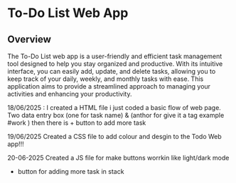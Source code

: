 # To-Do List Web App

## Overview

The To-Do List web app is a user-friendly and efficient task management tool designed to help you stay organized and productive. With its intuitive interface, you can easily add, update, and delete tasks, allowing you to keep track of your daily, weekly, and monthly tasks with ease. This application aims to provide a streamlined approach to managing your activities and enhancing your productivity.

18/06/2025 :
I created a HTML file i just coded a basic flow of web page.
Two data entry box (one for task name) & (anthor for give it a tag example #work )
then there is + button to add more task


19/06/2025
Created a CSS file to add colour and desgin to the Todo Web app!!!


20-06-2025
Created a JS file for make buttons worrkin like light/dark mode 
+ button for adding more task in stack
